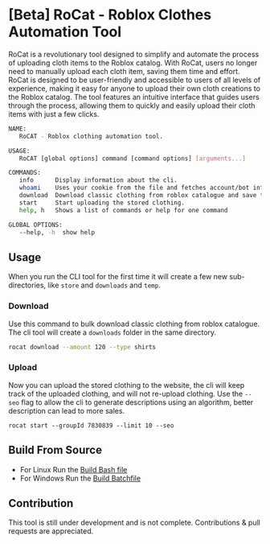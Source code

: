 # [Beta] RoCat - **Ro**blox **C**lothes **A**utomation **T**ool

RoCat is a revolutionary tool designed to simplify and automate the process of uploading cloth items to the Roblox catalog. With RoCat, users no longer need to manually upload each cloth item, saving them time and effort. RoCat is designed to be user-friendly and accessible to users of all levels of experience, making it easy for anyone to upload their own cloth creations to the Roblox catalog. The tool features an intuitive interface that guides users through the process, allowing them to quickly and easily upload their cloth items with just a few clicks.

```bash
NAME:
   RoCAT - Roblox clothing automation tool.

USAGE:
   RoCAT [global options] command [command options] [arguments...]

COMMANDS:
   info      Display information about the cli.
   whoami    Uses your cookie from the file and fetches account/bot info.
   download  Download classic clothing from roblox catalogue and save them for later upload
   start     Start uploading the stored clothing.
   help, h   Shows a list of commands or help for one command

GLOBAL OPTIONS:
   --help, -h  show help
```

## Usage

When you run the CLI tool for the first time it will create a few new sub-directories, like `store` and `downloads` and `temp`.

### Download

Use this command to bulk download classic clothing from roblox catalogue. The cli tool will create a `downloads` folder in the same directory.

```sh
rocat download --amount 120 --type shirts
```

### Upload

Now you can upload the stored clothing to the website, the cli will keep track of the uploaded clothing, and will not re-upload clothing. Use the `--seo` flag to allow the cli to generate descriptions using an algorithm, better description can lead to more sales.

```
rocat start --groupId 7830839 --limit 10 --seo
```

## Build From Source

- For Linux Run the [Build Bash file](./build.sh)
- For Windows Run the [Build Batchfile](./build.cmd)

## Contribution

This tool is still under development and is not complete. Contributions & pull requests are appreciated.
